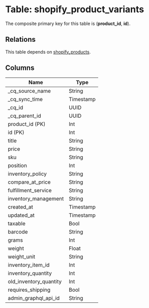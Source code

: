 # Table: shopify_product_variants

The composite primary key for this table is (**product_id**, **id**).

## Relations

This table depends on [shopify_products](shopify_products.md).

## Columns

| Name          | Type          |
| ------------- | ------------- |
|_cq_source_name|String|
|_cq_sync_time|Timestamp|
|_cq_id|UUID|
|_cq_parent_id|UUID|
|product_id (PK)|Int|
|id (PK)|Int|
|title|String|
|price|String|
|sku|String|
|position|Int|
|inventory_policy|String|
|compare_at_price|String|
|fulfillment_service|String|
|inventory_management|String|
|created_at|Timestamp|
|updated_at|Timestamp|
|taxable|Bool|
|barcode|String|
|grams|Int|
|weight|Float|
|weight_unit|String|
|inventory_item_id|Int|
|inventory_quantity|Int|
|old_inventory_quantity|Int|
|requires_shipping|Bool|
|admin_graphql_api_id|String|